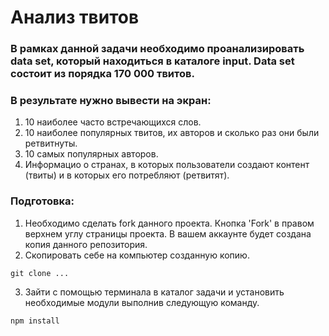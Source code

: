 # Анализ твитов

### В рамках данной задачи необходимо проанализировать data set, который находиться в каталоге input. Data set состоит из порядка 170 000 твитов.

### В результате нужно вывести на экран:
1. 10 наиболее часто встречающихся слов.
2. 10 наиболее популярных твитов, их авторов и сколько раз они были ретвитнуты.
3. 10 самых популярных авторов.
4. Информацио о странах, в которых пользователи создают контент (твиты) и в которых 
его потребляют (ретвитят).
 
### Подготовка:
1. Необходимо сделать fork данного проекта. Кнопка 'Fork' в правом верхнем углу страницы проекта.
В вашем аккаунте будет создана копия данного репозитория.
2. Скопировать себе на компьютер созданную копию.
````
git clone ...
````
3. Зайти с помощью терминала в каталог задачи и установить необходимые модули выполнив следующую команду.
````
npm install
````
